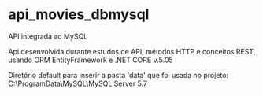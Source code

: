 # api_movies_dbmysql
API integrada ao MySQL 

Api desenvolvida durante estudos de API, métodos HTTP e conceitos REST, usando ORM EntityFramework e .NET CORE v.5.05

Diretório default para inserir a pasta 'data' que foi usada no projeto:
C:\ProgramData\MySQL\MySQL Server 5.7
